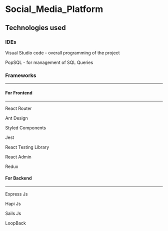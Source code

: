 # Social_Media_Platform
## Technologies used

### IDEs
Visual Studio code - overall programming of the project

PopSQL - for management of SQL Queries

### Frameworks
---
#### For Frontend
---
React Router

Ant Design

Styled Components

Jest

React Testing Library

React Admin

Redux


#### For Backend
---
Express Js

Hapi Js

Sails Js

LoopBack
